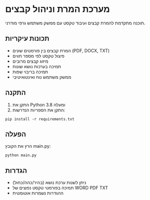 # מערכת המרת וניהול קבצים

תוכנה מתקדמת להמרת קבצים ועיבוד טקסט עם ממשק משתמש גרפי מודרני.

## תכונות עיקריות
- המרת קבצים בין פורמטים שונים (PDF, DOCX, TXT)
- פיצול טקסט לפי מספר תווים
- מיזוג קבצים מרובים
- תמיכה בערכות נושא שונות
- תמיכה בריבוי שפות
- ממשק משתמש נוח ואינטואיטיבי

## התקנה
1. התקן את Python 3.8 ומעלה
2. התקן את הספריות הנדרשות:
```
pip install -r requirements.txt
```

## הפעלה
הרץ את הקובץ main.py:
```
python main.py
```

## הגדרות
- ניתן לשנות ערכת נושא (בהיר/כהה/כחול)
- תמיכה בפורמטי טקסט נפוצים של WORD PDF TXT
- ההגדרות נשמרות אוטומטית
